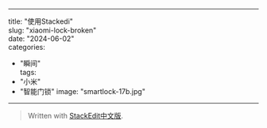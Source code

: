 
---
title: "使用Stackedi"  
slug: "xiaomi-lock-broken"  
date: "2024-06-02"  
categories: 
  - "瞬间"  
tags: 
  - "小米"
  - "智能门锁"
image: "smartlock-17b.jpg"  
---

> Written with [StackEdit中文版](https://stackedit.cn/).
<!--stackedit_data:
eyJoaXN0b3J5IjpbOTEzMTIzMTgzXX0=
-->